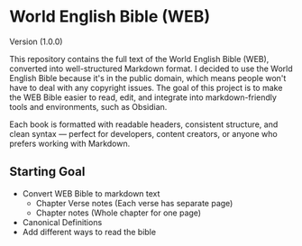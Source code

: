# World English Bible (WEB)
Version (1.0.0)

This repository contains the full text of the World English Bible (WEB), converted into well-structured Markdown format. I decided to use the World English Bible because it's in the public domain, which means people won't have to deal with any copyright issues. The goal of this project is to make the WEB Bible easier to read, edit, and integrate into markdown-friendly tools and environments, such as Obsidian.

Each book is formatted with readable headers, consistent structure, and clean syntax — perfect for developers, content creators, or anyone who prefers working with Markdown.

## Starting Goal
- Convert WEB Bible to markdown text
  - Chapter Verse notes (Each verse has separate page)
  - Chapter notes (Whole chapter for one page)
- Canonical Definitions
- Add different ways to read the bible